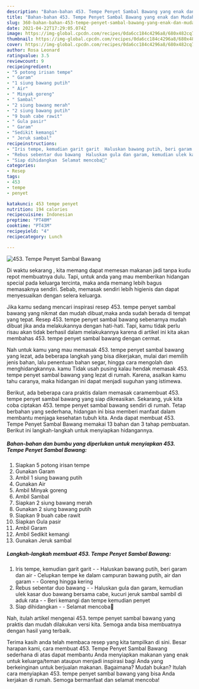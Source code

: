 ```yaml
---
description: "Bahan-bahan 453. Tempe Penyet Sambal Bawang yang enak dan Mudah Dibuat"
title: "Bahan-bahan 453. Tempe Penyet Sambal Bawang yang enak dan Mudah Dibuat"
slug: 360-bahan-bahan-453-tempe-penyet-sambal-bawang-yang-enak-dan-mudah-dibuat
date: 2021-04-22T17:29:05.074Z
image: https://img-global.cpcdn.com/recipes/0da6cc184c4296a8/680x482cq70/453-tempe-penyet-sambal-bawang-foto-resep-utama.jpg
thumbnail: https://img-global.cpcdn.com/recipes/0da6cc184c4296a8/680x482cq70/453-tempe-penyet-sambal-bawang-foto-resep-utama.jpg
cover: https://img-global.cpcdn.com/recipes/0da6cc184c4296a8/680x482cq70/453-tempe-penyet-sambal-bawang-foto-resep-utama.jpg
author: Rosa Leonard
ratingvalue: 3.5
reviewcount: 9
recipeingredient:
- "5 potong irisan tempe"
- " Garam"
- "1 siung bawang putih"
- " Air"
- " Minyak goreng"
- " Sambal"
- "2 siung bawang merah"
- "2 siung bawang putih"
- "9 buah cabe rawit"
- " Gula pasir"
- " Garam"
- "Sedikit kemangi"
- " Jeruk sambal"
recipeinstructions:
- "Iris tempe, kemudian garit garit  Haluskan bawang putih, beri garam dan air Celupkan tempe ke dalam campuran bawang putih, air dan garam  Goreng hingga kering"
- "Rebus sebentar duo bawang  Haluskan gula dan garam, kemudian ulek kasar duo bawang bersama cabe, kucuri jeruk sambal sambil di aduk rata  Beri kemangi dan tempe kemudian penyet"
- "Siap dihidangkan  Selamat mencoba💜"
categories:
- Resep
tags:
- 453
- tempe
- penyet

katakunci: 453 tempe penyet 
nutrition: 194 calories
recipecuisine: Indonesian
preptime: "PT40M"
cooktime: "PT43M"
recipeyield: "4"
recipecategory: Lunch

---
```



![453. Tempe Penyet Sambal Bawang](https://img-global.cpcdn.com/recipes/0da6cc184c4296a8/680x482cq70/453-tempe-penyet-sambal-bawang-foto-resep-utama.jpg)

Di waktu  sekarang , kita memang dapat memesan makanan jadi tanpa kudu repot membuatnya dulu. Tapi, untuk anda yang mau memberikan hidangan special pada keluarga tercinta, maka anda memang lebih bagus memasaknya sendiri. Sebab, memasak sendiri lebih higienis dan dapat menyesuaikan dengan selera keluarga.

Jika kamu sedang mencari inspirasi resep 453. tempe penyet sambal bawang yang nikmat dan mudah dibuat,maka anda sudah berada di tempat yang tepat. Resep 453. tempe penyet sambal bawang  sebenarnya mudah dibuat jika anda melakukannya dengan hati-hati. Tapi, kamu tidak perlu risau akan tidak berhasil dalam melakukannya 
karena di artikel ini kita akan membahas 453. tempe penyet sambal bawang dengan cermat.  



Nah untuk kamu yang mau memasak 453. tempe penyet sambal bawang yang lezat, ada beberapa langkah yang bisa dikerjakan, mulai dari memilih jenis bahan, lalu penentuan bahan segar, hingga cara mengolah dan menghidangkannya. kamu Tidak usah pusing kalau hendak memasak 453. tempe penyet sambal bawang yang lezat di rumah. Karena, asalkan kamu  tahu caranya, maka hidangan ini dapat menjadi suguhan yang istimewa.

Berikut, ada beberapa cara praktis  dalam memasak caramembuat 453. tempe penyet sambal bawang yang siap dikreasikan. Sekarang, yuk kita coba ciptakan 453. tempe penyet sambal bawang sendiri di rumah. Tetap berbahan yang sederhana, hidangan ini bisa memberi manfaat dalam membantu menjaga kesehatan tubuh kita. Anda dapat membuat 453. Tempe Penyet Sambal Bawang memakai 13 bahan dan 3 tahap pembuatan. Berikut ini langkah-langkah untuk menyiapkan hidangannya.

<!--inarticleads1-->

##### Bahan-bahan dan bumbu yang diperlukan untuk menyiapkan 453. Tempe Penyet Sambal Bawang:

1. Siapkan 5 potong irisan tempe
1. Gunakan  Garam
1. Ambil 1 siung bawang putih
1. Gunakan  Air
1. Ambil  Minyak goreng
1. Ambil  Sambal
1. Siapkan 2 siung bawang merah
1. Gunakan 2 siung bawang putih
1. Siapkan 9 buah cabe rawit
1. Siapkan  Gula pasir
1. Ambil  Garam
1. Ambil Sedikit kemangi
1. Gunakan  Jeruk sambal




<!--inarticleads2-->

##### Langkah-langkah membuat 453. Tempe Penyet Sambal Bawang:

1. Iris tempe, kemudian garit garit -  - Haluskan bawang putih, beri garam dan air - Celupkan tempe ke dalam campuran bawang putih, air dan garam -  - Goreng hingga kering
1. Rebus sebentar duo bawang -  - Haluskan gula dan garam, kemudian ulek kasar duo bawang bersama cabe, kucuri jeruk sambal sambil di aduk rata -  - Beri kemangi dan tempe kemudian penyet
1. Siap dihidangkan -  - Selamat mencoba💜




Nah, itulah artikel mengenai  453. tempe penyet sambal bawang  yang praktis dan mudah dilakukan versi kita. Semoga anda bisa membuatnya dengan hasil yang terbaik. 

Terima kasih anda telah membaca resep yang kita tampilkan di sini. Besar harapan kami, cara membuat  453. Tempe Penyet Sambal Bawang sederhana di atas dapat membantu Anda menyiapkan makanan yang enak untuk keluarga/teman ataupun menjadi inspirasi bagi Anda yang berkeinginan untuk berjualan makanan. Bagaimana? Mudah bukan? Itulah cara menyiapkan 453. tempe penyet sambal bawang yang bisa Anda kerjakan di rumah. Semoga bermanfaat dan selamat mencoba!

